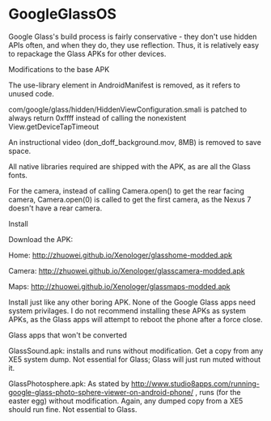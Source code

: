 GoogleGlassOS
=============

Google Glass's build process is fairly conservative - they don't use hidden APIs often, and when they do, they use reflection. Thus, it is relatively easy to repackage the Glass APKs for other devices.

Modifications to the base APK

The use-library element in AndroidManifest is removed, as it refers to unused code.

com/google/glass/hidden/HiddenViewConfiguration.smali is patched to always return 0xffff instead of calling the nonexistent View.getDeviceTapTimeout

An instructional video (don_doff_background.mov, 8MB) is removed to save space.

All native libraries required are shipped with the APK, as are all the Glass fonts.

For the camera, instead of calling Camera.open() to get the rear facing camera, Camera.open(0) is called to get the first camera, as the Nexus 7 doesn't have a rear camera.

Install

Download the APK:

Home: http://zhuowei.github.io/Xenologer/glasshome-modded.apk

Camera: http://zhuowei.github.io/Xenologer/glasscamera-modded.apk

Maps: http://zhuowei.github.io/Xenologer/glassmaps-modded.apk

Install just like any other boring APK. None of the Google Glass apps need system privilages. I do not recommend installing these APKs as system APKs, as the Glass apps will attempt to reboot the phone after a force close.

Glass apps that won't be converted

GlassSound.apk: installs and runs without modification. Get a copy from any XE5 system dump. Not essential for Glass; Glass will just run muted without it.

GlassPhotosphere.apk: As stated by http://www.studio8apps.com/running-google-glass-photo-sphere-viewer-on-android-phone/ , runs (for the easter egg) without modification. Again, any dumped copy from a XE5 should run fine. Not essential to Glass.
